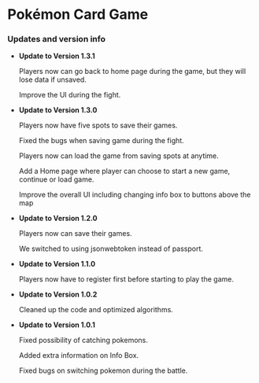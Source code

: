 # Pokémon Card Game
### Updates and version info ###


- **Update to Version 1.3.1**

  Players now can go back to home page during the game, but they will lose data if unsaved.

  Improve the UI during the fight.

- **Update to Version 1.3.0**

  Players now have five spots to save their games.

  Fixed the bugs when saving game during the fight.

  Players now can load the game from saving spots at anytime.

  Add a Home page where player can choose to start a new game, continue or load game.

  Improve the overall UI including changing info box to buttons above the map

- **Update to Version 1.2.0**

  Players now can save their games.

  We switched to using jsonwebtoken instead of passport.

- **Update to Version 1.1.0**

  Players now have to register first before starting to play the game.

- **Update to Version 1.0.2**

  Cleaned up the code and optimized algorithms.

- **Update to Version 1.0.1**

  Fixed possibility of catching pokemons.

  Added extra information on Info Box.

  Fixed bugs on switching pokemon during the battle.
